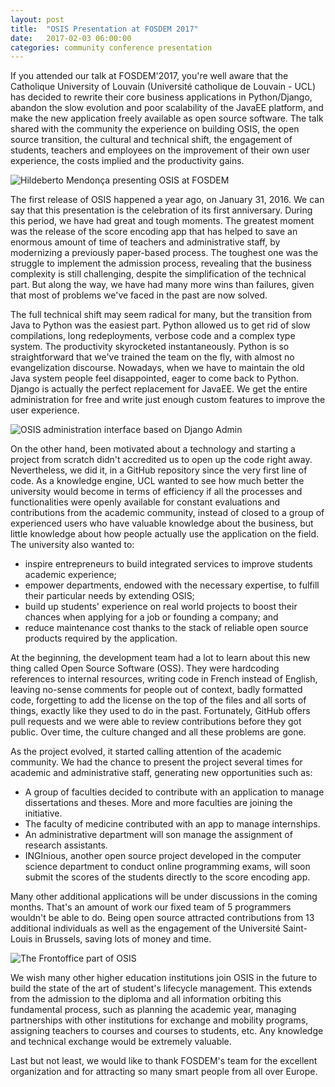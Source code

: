 ```yaml
---
layout: post
title:  "OSIS Presentation at FOSDEM 2017"
date:   2017-02-03 06:00:00
categories: community conference presentation
---
```


If you attended our talk at FOSDEM'2017, you're well aware that the Catholique
University of Louvain (Université catholique de Louvain - UCL) has decided to
rewrite their core business applications in Python/Django, abandon the slow
evolution and poor scalability of the JavaEE platform, and make the new
application freely available as open source software. The talk shared with the
community the experience on building OSIS, the open source transition, the
cultural and technical shift, the engagement of students, teachers and employees
on the improvement of their own user experience, the costs implied and the
productivity gains.

<img src="{{ site.url }}/assets/posts/fosdem-mendonca.png"
alt="Hildeberto Mendonça presenting OSIS at FOSDEM">

The first release of OSIS happened a year ago, on January 31, 2016. We can say
that this presentation is the celebration of its first anniversary. During this
period, we have had great and tough moments. The greatest moment was the release
of the score encoding app that has helped to save an enormous amount of time
of teachers and administrative staff, by modernizing a previously paper-based
process. The toughest one was the struggle to implement the admission process,
revealing that the business complexity is still challenging, despite the
simplification of the technical part. But along the way, we have had many more
wins than failures, given that most of problems we've faced in the past are now
solved.

The full technical shift may seem radical for many, but the transition from
Java to Python was the easiest part. Python allowed us to get rid of slow
compilations, long redeployments, verbose code and a complex type system. The
productivity skyrocketed instantaneously. Python is so straightforward that
we've trained the team on the fly, with almost no evangelization discourse.
Nowadays, when we have to maintain the old Java system people feel disappointed,
eager to come back to Python. Django is actually the perfect replacement for
JavaEE. We get the entire administration for free and write just enough custom
features to improve the user experience.

<img src="{{ site.url }}/assets/posts/osis-studies-administration.png"
alt="OSIS administration interface based on Django Admin">

On the other hand, been motivated about a technology and starting a project from
scratch didn't accredited us to open up the code right away. Nevertheless, we
did it, in a GitHub repository since the very first line of code. As a knowledge
engine, UCL wanted to see how much better the university would become in terms
of efficiency if all the processes and functionalities were openly available for
constant evaluations and contributions from the academic community, instead of
closed to a group of experienced users who have valuable knowledge about the
business, but little knowledge about how people actually use the application on
the field. The university also wanted to:

* inspire entrepreneurs to build integrated services to improve students
  academic experience;
* empower departments, endowed with the necessary expertise, to fulfill their
  particular needs by extending OSIS;
* build up students' experience on real world projects to boost their chances
  when applying for a job or founding a company; and
* reduce maintenance cost thanks to the stack of reliable open source products
  required by the application.

At the beginning, the development team had a lot to learn about this new thing
called Open Source Software (OSS). They were hardcoding references to internal
resources, writing code in French instead of English, leaving no-sense comments
for people out of context, badly formatted code, forgetting to add the license
on the top of the files and all sorts of things, exactly like they used to do in
the past. Fortunately, GitHub offers pull requests and we were able to review
contributions before they got public. Over time, the culture changed and all
these problems are gone.

As the project evolved, it started calling attention of the academic community.
We had the chance to present the project several times for academic and
administrative staff, generating new opportunities such as:

* A group of faculties decided to contribute with an application to manage
  dissertations and theses. More and more faculties are joining the initiative.
* The faculty of medicine contributed with an app to manage internships.
* An administrative department will son manage the assignment of research
  assistants.
* INGInious, another open source project developed in the computer science
  department to conduct online programming exams, will soon submit the scores of
  the students directly to the score encoding app.

Many other additional applications will be under discussions in the coming
months. That's an amount of work our fixed team of 5 programmers wouldn't be
able to do. Being open source attracted contributions from 13 additional
individuals as well as the engagement of the Université Saint-Louis in Brussels,
saving lots of money and time.

<img src="{{ site.url }}/assets/posts/osis-admission.jpg"
alt="The Frontoffice part of OSIS">

We wish many other higher education institutions join OSIS in the future to
build the state of the art of student's lifecycle management. This extends from
the admission to the diploma and all information orbiting this fundamental
process, such as planning the academic year, managing partnerships with other
institutions for exchange and mobility programs, assigning teachers to courses
and courses to students, etc. Any knowledge and technical exchange would be
extremely valuable.

Last but not least, we would like to thank FOSDEM's team for the excellent
organization and for attracting so many smart people from all over Europe.
